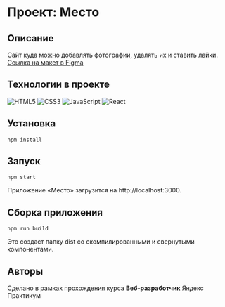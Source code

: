 # Проект: Место

## Описание

Сайт куда можно добавлять фотографии, удалять их и ставить лайки. [Ссылка на макет в Figma](https://www.figma.com/file/PSdQFRHoxXJFs2FH8IXViF/JavaScript.-Sprint-9)

## Технологии в проекте

![HTML5](https://img.shields.io/badge/html5-%23E34F26.svg?style=for-the-badge&logo=html5&logoColor=white) ![CSS3](https://img.shields.io/badge/css3-%231572B6.svg?style=for-the-badge&logo=css3&logoColor=white) ![JavaScript](https://img.shields.io/badge/JavaScript-ffd24a?style=for-the-badge&logo=javascript&logoColor=white) ![React](https://img.shields.io/badge/-ReactJs-61DAFB?logo=react&logoColor=white&style=for-the-badge)

## Установка

``` shell
npm install
```

## Запуск

``` shell
npm start
```

Приложение «Место» загрузится на http://localhost:3000.

## Сборка приложения

``` shell
npm run build
```

Это создаст папку dist со скомпилированными и свернутыми компонентами.

## Авторы

Сделано в рамках прохождения курса **Веб-разработчик** Яндекс Практикум